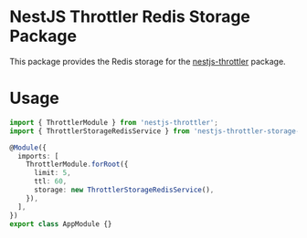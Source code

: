 # NestJS Throttler Redis Storage Package

This package provides the Redis storage for the
[nestjs-throttler](nestjs-throttler) package.

# Usage

```ts
import { ThrottlerModule } from 'nestjs-throttler';
import { ThrottlerStorageRedisService } from 'nestjs-throttler-storage-redis';

@Module({
  imports: [
    ThrottlerModule.forRoot({
      limit: 5,
      ttl: 60,
      storage: new ThrottlerStorageRedisService(),
    }),
  ],
})
export class AppModule {}
```

[nestjs-throttler]: https://github.com/jmcdo29/nestjs-throttler
